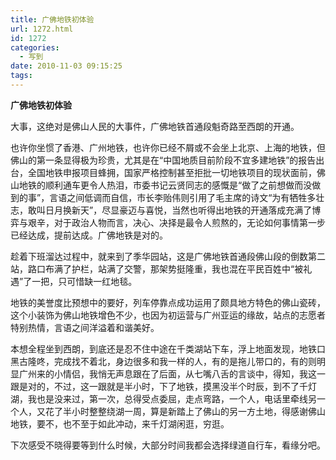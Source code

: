 ```yaml
---
title: 广佛地铁初体验
url: 1272.html
id: 1272
categories:
  - 写到
date: 2010-11-03 09:15:25
tags:
---
```


**广佛地铁初体验**

  
大事，这绝对是佛山人民的大事件，广佛地铁首通段魁奇路至西朗的开通。  
  
也许你坐惯了香港、广州地铁，也许你已经不屑或不会坐上北京、上海的地铁，但佛山的第一条显得极为珍贵，尤其是在“中国地质目前阶段不宜多建地铁”的报告出台，全国地铁申报项目蜂拥，国家严格控制甚至拒批一切地铁项目的现状面前，佛山地铁的顺利通车更令人热泪，市委书记云贤同志的感慨是“做了之前想做而没做到的事”，言语之间低调而自信，市长李贻伟则引用了毛主席的诗文“为有牺牲多壮志，敢叫日月换新天”，尽显豪迈与喜悦，当然也听得出地铁的开通落成充满了博弈与艰辛，对于政治人物而言，决心、决择是最令人煎熬的，无论如何事情第一步已经达成，提前达成。广佛地铁是对的。  
  
趁着下班溜达过程中，就来到了季华园站，这是广佛地铁首通段佛山段的倒数第二站，路口布满了护栏，站满了交警，那架势挺隆重，我也混在平民百姓中“被礼遇”了一把，只可惜缺一红地毯。  
  
地铁的美誉度比预想中的要好，列车停靠点成功运用了颇具地方特色的佛山瓷砖，这个小装饰为佛山地铁增色不少，也因为初运营与广州亚运的缘故，站点的志愿者特别热情，言语之间洋溢着和谐美好。  
  
本想全程坐到西朗，到底还是忍不住中途在千类湖站下车，浮上地面发现，地铁口黑古隆咚，完成找不着北，身边很多和我一样的人，有的是拖儿带口的，有的则明显广州来的小情侣，我悄无声息跟在了后面，从七嘴八舌的言谈中，得知，我这一跟是对的，不过，这一跟就是半小时，下了地铁，摸黑没半个时辰，到不了千灯湖，我也是没来过，第一次，总得受点委屈，走点弯路，一个人，电话里牵线另一个人，又花了半小时整整绕湖一周，算是新踏上了佛山的另一方土地，得感谢佛山地铁，要不，也不至于如此冲动，来千灯湖闲逛，穷逛。  
  
下次感受不晓得要等到什么时候，大部分时间我都会选择绿道自行车，看缘分吧。